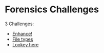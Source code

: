 # Forensics Challenges

3 Challenges:
- [Enhance!](Enhance.md)
- [File types](File_types.md)
- [Lookey here](Lookey_here.md)

